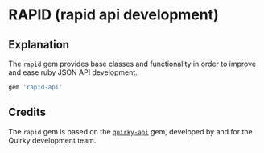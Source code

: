 # RAPID (**rapid** **api** **development**)

## Explanation

The `rapid` gem provides base classes and functionality in order to improve and ease ruby JSON API development.

```ruby
gem 'rapid-api'
```

## Credits

The `rapid` gem is based on the [`quirky-api`](https://github.com/quirkyinc/api) gem, developed by and for the Quirky development team.
